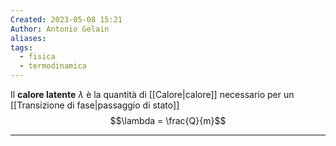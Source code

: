 ```yaml
---
Created: 2023-05-08 15:21
Author: Antonio Gelain
aliases: 
tags:
  - fisica
  - termodinamica
---
```


Il **calore latente** $\lambda$ è la quantità di [[Calore|calore]] necessario per un [[Transizione di fase|passaggio di stato]]
$$\lambda = \frac{Q}{m}$$

---

